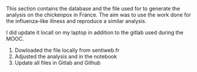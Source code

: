 This section contains the database and the file used for to generate the analysis on the chickenpox in France.
The aim was to use the work done for the influenza-like illness and reproduce a similar analysis. 

I did update it locall on my laptop in addition to the gitlab used during the MOOC.

1. Dowloaded the file locally from sentiweb.fr
2. Adjusted the analysis and in the notebook
3. Update all files in Gitlab and Github
